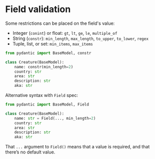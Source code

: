 # Field validation

Some restrictions can be placed on the field's value:

- Integer (`conint`) or float: `gt`, `lt`, `ge`, `le`, `multiple_of`
- String (`constr`): `min_length`, `max_length`, `to_upper`, `to_lower`, `regex`
- Tuple, list, or set: `min_items`, `max_items`

```py
from pydantic import BaseModel, constr

class Creature(BaseModel):
    name: constr(min_length=2)
    country: str
    area: str
    description: str
    aka: str
```

Alternative syntax with `Field` spec:

```py
from pydantic import BaseModel, Field

class Creature(BaseModel):
    name: str = Field(..., min_length=2)
    country: str
    area: str
    description: str
    aka: str
```

That `...` argument to `Field()` means that a value is required, and that there’s no default value.
